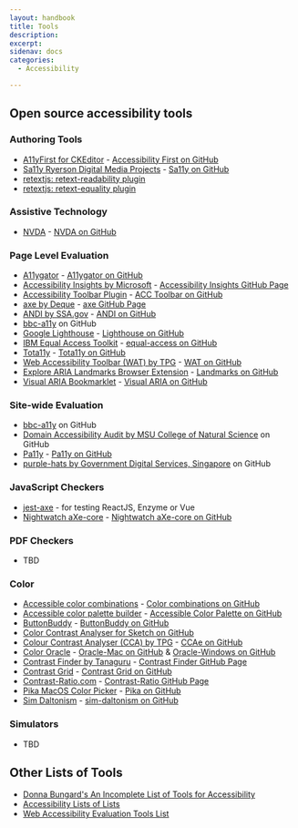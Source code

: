 ```yaml
---
layout: handbook
title: Tools
description: 
excerpt: 
sidenav: docs
categories:
  - Accessibility

---
```


## Open source accessibility tools

### Authoring Tools
* [A11yFirst for CKEditor](http://a11yfirst.web.illinois.edu/) - [Accessibility First on GitHub](https://github.com/a11yfirst/distribution)
* [Sa11y Ryerson Digital Media Projects](https://ryersondmp.github.io/sa11y/#install) - [Sa11y on GitHub](https://github.com/ryersondmp/sa11y)
* [retextjs: retext-readability plugin](https://github.com/retextjs/retext-readability)
* [retextjs: retext-equality plugin](https://github.com/retextjs/retext-equality)

### Assistive Technology
* [NVDA](https://www.nvaccess.org/) - [NVDA on GitHub](https://github.com/nvaccess/nvda/)

### Page Level Evaluation
* [A11ygator](https://a11ygator.chialab.io/) - [A11ygator on GitHub](https://github.com/chialab/a11ygator-app)
* [Accessibility Insights by Microsoft](https://accessibilityinsights.io/) - [Accessibility Insights GitHub Page](https://github.com/microsoft/accessibility-insights-web)
* [Accessibility Toolbar Plugin](https://webworks.ga/acc_toolbar/) - [ACC Toolbar on GitHub](https://github.com/mickidum/acc_toolbar)
* [axe by Deque](https://www.deque.com/axe/) - [axe GitHub Page](https://github.com/dequelabs/axe-core)
* [ANDI by SSA.gov](https://www.ssa.gov/accessibility/andi/) - [ANDI on GitHub](https://github.com/SSAgov/ANDI)
* [bbc-a11y](https://github.com/bbc/bbc-a11y/blob/master/guides/using/checking-a-website.md) on GitHub
* [Google Lighthouse](https://developers.google.com/web/tools/lighthouse/) - [Lighthouse on GitHub](https://github.com/GoogleChrome/lighthouse)
* [IBM Equal Access Toolkit](https://www.ibm.com/able/toolkit/) - [equal-access on GitHub](https://github.com/IBMa/equal-access)
* [Tota11y](https://khan.github.io/tota11y/) - [Tota11y on GitHub](https://github.com/Khan/tota11y)
* [Web Accessibility Toolbar (WAT) by TPG](https://developer.paciellogroup.com/resources/wat/) - [WAT on GitHub](https://github.com/ThePacielloGroup/WebAccessibilityToolbar)
* [Explore ARIA Landmarks Browser Extension](http://matatk.agrip.org.uk/landmarks/) - [Landmarks on GitHub](https://github.com/matatk/landmarks)
* [Visual ARIA Bookmarklet](https://accdc.github.io/visual-aria/github-bookmarklet/visual-aria.htm) - [Visual ARIA on GitHub](https://github.com/accdc/visual-aria)

### Site-wide Evaluation
* [bbc-a11y](https://github.com/bbc/bbc-a11y/blob/master/guides/using/using-bbc-a11y-in-your-project.md) on GitHub
* [Domain Accessibility Audit by MSU College of Natural Science](https://github.com/MSU-NatSci/DomainAccessibilityAudit) on GitHub
* [Pa11y](https://pa11y.org/) - [Pa11y on GitHub](https://github.com/pa11y)
* [purple-hats by Government Digital Services, Singapore](https://github.com/GovTechSG/purple-hats) on GitHub

### JavaScript Checkers
* [jest-axe](https://github.com/nickcolley/jest-axe) - for testing ReactJS, Enzyme or Vue
* [Nightwatch aXe-core](https://www.npmjs.com/package/nightwatch-axe-core) - [Nightwatch  aXe-core on GitHub](https://github.com/rikki-iki/nightwatch-axe-core)

### PDF Checkers
* TBD

### Color
* [Accessible color combinations](https://toolness.github.io/accessible-color-matrix/) - [Color combinations on GitHub](https://github.com/toolness/accessible-color-matrix)
* [Accessible color palette builder](https://toolness.github.io/accessible-color-matrix/) - [Accessible Color Palette on GitHub](https://github.com/toolness/accessible-color-matrix)
* [ButtonBuddy](https://buttonbuddy.dev/) - [ButtonBuddy on GitHub](https://github.com/5t3ph/buttonbuddy)
* [Color Contrast Analyser for Sketch on GitHub](https://github.com/getflourish/Sketch-Color-Contrast-Analyser)
* [Colour Contrast Analyser (CCA) by TPG](https://developer.paciellogroup.com/resources/contrastanalyser/) - [CCAe on GitHub](https://github.com/ThePacielloGroup/CCAe)
* [Color Oracle](http://colororacle.org/) - [Oracle-Mac on GitHub](https://github.com/nvkelso/color-oracle) & [Oracle-Windows on GitHub](https://github.com/nvkelso/color-oracle-java)
* [Contrast Finder by Tanaguru](https://contrast-finder.tanaguru.com/) - [Contrast Finder GitHub Page](https://github.com/Tanaguru/Contrast-Finder)
* [Contrast Grid](https://contrast-grid.eightshapes.com/) - [Contrast Grid on GitHub](https://github.com/EightShapes/contrast-grid)
* [Contrast-Ratio.com](https://contrast-Ratio.com) - [Contrast-Ratio GitHub Page](https://github.com/LeaVerou/contrast-ratio)
* [Pika MacOS Color Picker](https://superhighfives.com/pika) - [Pika on GitHub](https://github.com/superhighfives/pika)
* [Sim Daltonism](https://michelf.ca/projects/sim-daltonism/) - [sim-daltonism on GitHub](https://github.com/michelf/sim-daltonism/)

### Simulators
* TBD

## Other Lists of Tools
* [Donna Bungard's An Incomplete List of Tools for Accessibility](https://docs.google.com/spreadsheets/d/1WEujpG4RNEGTcBHOwvVYsixAZPnhkcnJujVoLdMZM4o/edit?disco=AAAALK-X_iI&usp=comment_email_discussion&usp_dm=false&ts=600ee792)
* [Accessibility Lists of Lists](https://github.com/accessibility/a11y-lists-of-lists#development-and-testing-resources)
* [Web Accessibility Evaluation Tools List](https://www.w3.org/WAI/ER/tools/)
